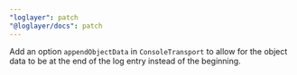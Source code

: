 ```yaml
---
"loglayer": patch
"@loglayer/docs": patch
---
```


Add an option `appendObjectData` in `ConsoleTransport` to allow for the object data to be at the end of the log entry instead of the beginning.
